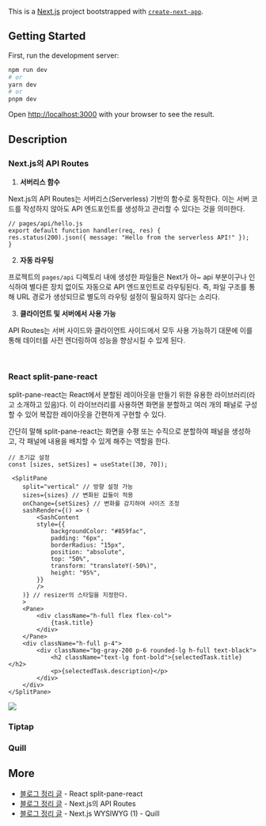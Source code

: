 This is a [Next.js](https://nextjs.org/) project bootstrapped with [`create-next-app`](https://github.com/vercel/next.js/tree/canary/packages/create-next-app).

## Getting Started

First, run the development server:

```bash
npm run dev
# or
yarn dev
# or
pnpm dev
```

Open [http://localhost:3000](http://localhost:3000) with your browser to see the result.

## Description

### Next.js의 API Routes

1. **서버리스 함수**

Next.js의 API Routes는 서버리스(Serverless) 기반의 함수로 동작한다. 이는 서버 코드를 작성하지 않아도 API 엔드포인트를 생성하고 관리할 수 있다는 것을 의미한다.

```
// pages/api/hello.js
export default function handler(req, res) {
res.status(200).json({ message: "Hello from the serverless API!" });
}
```

2. **자동 라우팅**

프로젝트의 `pages/api` 디렉토리 내에 생성한 파일들은 Next가 아~ api 부분이구나 인식하여 별다른 장치 없이도 자동으로 API 엔드포인트로 라우팅된다. 즉, 파일 구조를 통해 URL 경로가 생성되므로 별도의 라우팅 설정이 필요하지 않다는 소리다.

3. **클라이언트 및 서버에서 사용 가능**

API Routes는 서버 사이드와 클라이언트 사이드에서 모두 사용 가능하기 대문에 이를 통해 데이터를 사전 렌더링하여 성능을 향상시킬 수 있게 된다.

<br />

### React split-pane-react

split-pane-react는 React에서 분할된 레이아웃을 만들기 위한 유용한 라이브러리(라고 소개하고 있음)다. 이 라이브러리를 사용하면 화면을 분할하고 여러 개의 패널로 구성할 수 있어 복잡한 레이아웃을 간편하게 구현할 수 있다.

간단히 말해 split-pane-react는 화면을 수평 또는 수직으로 분할하여 패널을 생성하고, 각 패널에 내용을 배치할 수 있게 해주는 역할을 한다.

```
// 초기값 설정
const [sizes, setSizes] = useState([30, 70]);

 <SplitPane
    split="vertical" // 방향 설정 가능
    sizes={sizes} // 변화된 값들이 적용
    onChange={setSizes} // 변화를 감지하여 사이즈 조정
    sashRender={() => (
        <SashContent
        style={{
            backgroundColor: "#859fac",
            padding: "6px",
            borderRadius: "15px",
            position: "absolute",
            top: "50%",
            transform: "translateY(-50%)",
            height: "95%",
        }}
        />
    )} // resizer의 스타일을 지정한다.
    >
    <Pane>
        <div className="h-full flex flex-col">
            {task.title}
        </div>
    </Pane>
    <div className="h-full p-4">
        <div className="bg-gray-200 p-6 rounded-lg h-full text-black">
            <h2 className="text-lg font-bold">{selectedTask.title}</h2>
            <p>{selectedTask.description}</p>
        </div>
    </div>
</SplitPane>
```

<img src="https://github.com/zhwltlr/zhwltlr-study/assets/100506719/1f6fca84-ee4b-4ea4-9dc9-9c5b68e1f0ae" />

<br />

### Tiptap

### Quill

## More

- [블로그 정리 글](https://blog.naver.com/zhwltlr/223170222235) - React split-pane-react
- [블로그 정리 글](https://blog.naver.com/zhwltlr/223188491322) - Next.js의 API Routes
- [블로그 정리 글](https://blog.naver.com/zhwltlr/223249057457) - Next.js WYSIWYG (1) - Quill

<br/>

